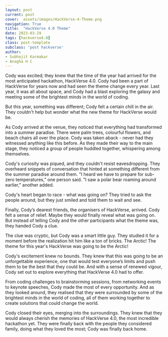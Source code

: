 ```yaml
---
layout: post
current: post
cover:  assets/images/HackVerse-4-Theme.png
navigation: True
title:  "HackVerse 4.0 Theme"
date: 2023-03-29
tags: [hackverse4.0]
class: post-template
subclass: 'post hackverse'
author: 
- Subhojit Karmakar
- Anagha H C
---
```


Cody was excited; they knew that the time of the year had arrived for the most anticipated hackathon, HackVerse 4.0. Cody had been a part of HackVerse for years now and had seen the theme change every year. Last year, it was all about space, and Cody had a blast exploring the galaxy and meeting some of the brightest minds in the world of coding.

But this year, something was different; Cody felt a certain chill in the air. They couldn't help but wonder what the new theme for HackVerse would be.

As Cody arrived at the venue, they noticed that everything had transformed into a summer paradise. There were palm trees, colourful flowers, and beach chairs all over the place. Cody was taken aback - never had they witnessed anything like this before. As they made their way to the main stage, they noticed a group of people huddled together, whispering among themselves.

Cody's curiosity was piqued, and they couldn't resist eavesdropping. They overheard snippets of conversation that hinted at something different from the summer paradise around them. "I heard we have to prepare for sub-zero temperatures," one person said. "I saw a polar bear roaming around earlier," another added.

Cody's heart began to race - what was going on? They tried to ask the people around, but they just smiled and told them to wait and see.

Finally, Cody’s dearest friends, the organisers of HackVerse, arrived. Cody felt a sense of relief. Maybe they would finally reveal what was going on. But instead of telling Cody and the other participants what the theme was, they handed Cody a clue.

The clue was cryptic, but Cody was a smart little guy. They studied it for a moment before the realization hit him like a ton of bricks. The Arctic! The theme for this year's HackVerse was going to be the Arctic!

Cody's excitement knew no bounds. They knew that this was going to be an unforgettable experience, one that would test everyone’s limits and push them to be the best that they could be. And with a sense of renewed vigour, Cody set out to explore everything that HackVerse 4.0 had to offer.

From coding challenges to brainstorming sessions, from networking events to keynote speeches, Cody made the most of every opportunity. And as they looked around, they realised that they were surrounded by some of the brightest minds in the world of coding, all of them working together to create solutions that could change the world.

Cody closed their eyes, merging into the surroundings. They knew that they would always cherish the memories of HackVerse 4.0, the most incredible hackathon yet. They were finally back with the people they considered family, doing what they loved the most; Cody was finally back home.
